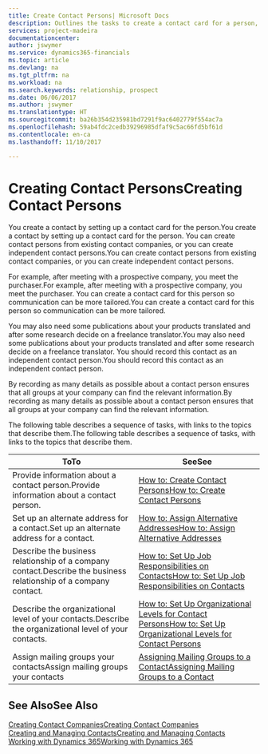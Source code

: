 ```yaml
---
title: Create Contact Persons| Microsoft Docs
description: Outlines the tasks to create a contact card for a person, for example, a prospect or supplier, helping to define the relationship and tailor communication.
services: project-madeira
documentationcenter: 
author: jswymer
ms.service: dynamics365-financials
ms.topic: article
ms.devlang: na
ms.tgt_pltfrm: na
ms.workload: na
ms.search.keywords: relationship, prospect
ms.date: 06/06/2017
ms.author: jswymer
ms.translationtype: HT
ms.sourcegitcommit: ba26b354d235981bd7291f9ac6402779f554ac7a
ms.openlocfilehash: 59ab4fdc2cedb39296985dfaf9c5ac66fd5bf61d
ms.contentlocale: en-ca
ms.lasthandoff: 11/10/2017

---
```

# <a name="creating-contact-persons"></a><span data-ttu-id="1ce78-103">Creating Contact Persons</span><span class="sxs-lookup"><span data-stu-id="1ce78-103">Creating Contact Persons</span></span>
<span data-ttu-id="1ce78-104">You create a contact by setting up a contact card for the person.</span><span class="sxs-lookup"><span data-stu-id="1ce78-104">You create a contact by setting up a contact card for the person.</span></span> <span data-ttu-id="1ce78-105">You can create contact persons from existing contact companies, or you can create independent contact persons.</span><span class="sxs-lookup"><span data-stu-id="1ce78-105">You can create contact persons from existing contact companies, or you can create independent contact persons.</span></span>

<span data-ttu-id="1ce78-106">For example, after meeting with a prospective company, you meet the purchaser.</span><span class="sxs-lookup"><span data-stu-id="1ce78-106">For example, after meeting with a prospective company, you meet the purchaser.</span></span> <span data-ttu-id="1ce78-107">You can create a contact card for this person so communication can be more tailored.</span><span class="sxs-lookup"><span data-stu-id="1ce78-107">You can create a contact card for this person so communication can be more tailored.</span></span>

<span data-ttu-id="1ce78-108">You may also need some publications about your products translated and after some research decide on a freelance translator.</span><span class="sxs-lookup"><span data-stu-id="1ce78-108">You may also need some publications about your products translated and after some research decide on a freelance translator.</span></span> <span data-ttu-id="1ce78-109">You should record this contact as an independent contact person.</span><span class="sxs-lookup"><span data-stu-id="1ce78-109">You should record this contact as an independent contact person.</span></span>

<span data-ttu-id="1ce78-110">By recording as many details as possible about a contact person ensures that all groups at your company can find the relevant information.</span><span class="sxs-lookup"><span data-stu-id="1ce78-110">By recording as many details as possible about a contact person ensures that all groups at your company can find the relevant information.</span></span>

<span data-ttu-id="1ce78-111">The following table describes a sequence of tasks, with links to the topics that describe them.</span><span class="sxs-lookup"><span data-stu-id="1ce78-111">The following table describes a sequence of tasks, with links to the topics that describe them.</span></span>

| <span data-ttu-id="1ce78-112">To</span><span class="sxs-lookup"><span data-stu-id="1ce78-112">To</span></span> | <span data-ttu-id="1ce78-113">See</span><span class="sxs-lookup"><span data-stu-id="1ce78-113">See</span></span> |
| --- | --- |
| <span data-ttu-id="1ce78-114">Provide information about a contact person.</span><span class="sxs-lookup"><span data-stu-id="1ce78-114">Provide information about a contact person.</span></span> |[<span data-ttu-id="1ce78-115">How to: Create Contact Persons</span><span class="sxs-lookup"><span data-stu-id="1ce78-115">How to: Create Contact Persons</span></span>](marketing-how-create-contact-persons.md) |
| <span data-ttu-id="1ce78-116">Set up an alternate address for a contact.</span><span class="sxs-lookup"><span data-stu-id="1ce78-116">Set up an alternate address for a contact.</span></span> |[<span data-ttu-id="1ce78-117">How to: Assign Alternative Addresses</span><span class="sxs-lookup"><span data-stu-id="1ce78-117">How to: Assign Alternative Addresses</span></span>](marketing-how-assign-alternate-address.md) |
| <span data-ttu-id="1ce78-118">Describe the business relationship of a company contact.</span><span class="sxs-lookup"><span data-stu-id="1ce78-118">Describe the business relationship of a company contact.</span></span> |[<span data-ttu-id="1ce78-119">How to: Set Up Job Responsibilities on Contacts</span><span class="sxs-lookup"><span data-stu-id="1ce78-119">How to: Set Up Job Responsibilities on Contacts</span></span>](marketing-job-responsibilities.md) |
| <span data-ttu-id="1ce78-120">Describe the organizational level of your contacts.</span><span class="sxs-lookup"><span data-stu-id="1ce78-120">Describe the organizational level of your contacts.</span></span> |[<span data-ttu-id="1ce78-121">How to: Set Up Organizational Levels for Contact Persons</span><span class="sxs-lookup"><span data-stu-id="1ce78-121">How to: Set Up Organizational Levels for Contact Persons</span></span>](marketing-organizational-levels.md) |
| <span data-ttu-id="1ce78-122">Assign mailing groups your contacts</span><span class="sxs-lookup"><span data-stu-id="1ce78-122">Assign mailing groups your contacts</span></span> |[<span data-ttu-id="1ce78-123">Assigning Mailing Groups to a Contact</span><span class="sxs-lookup"><span data-stu-id="1ce78-123">Assigning Mailing Groups to a Contact</span></span>](marketing-mailing-groups.md) |

## <a name="see-also"></a><span data-ttu-id="1ce78-124">See Also</span><span class="sxs-lookup"><span data-stu-id="1ce78-124">See Also</span></span>
[<span data-ttu-id="1ce78-125">Creating Contact Companies</span><span class="sxs-lookup"><span data-stu-id="1ce78-125">Creating Contact Companies</span></span>](marketing-create-contact-companies.md)  
[<span data-ttu-id="1ce78-126">Creating and Managing Contacts</span><span class="sxs-lookup"><span data-stu-id="1ce78-126">Creating and Managing Contacts</span></span>]()  
[<span data-ttu-id="1ce78-127">Working with Dynamics 365</span><span class="sxs-lookup"><span data-stu-id="1ce78-127">Working with Dynamics 365</span></span>](ui-work-product.md)

